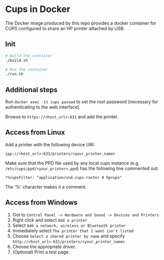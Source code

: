 # Cups in Docker

The Docker image produced by this repo provides a docker container for CUPS configured to share an HP printer attached by USB.

## Init

```bash
# Build the container
./build.sh

# Run the container
./run.sh
```

## Additional steps

Run `docker exec -it cups passwd` to set the root password (necessary for authenticating to the web interface).

Browse to `https://<host_url>:631` and add the printer.

## Access from Linux

Add a printer with the following device URI:

	ipp://<host_url>:631/printers/<your_printer_name>

Make sure that the PPD file used by any local cups instance (e.g. `/etc/cups/ppd/<your_printer>.ppd`) has the following line commented out:

	*%cupsFilter: "application/vnd.cups-raster 0 hpcups"

The '%' character makes it a comment.

## Access from Windows

1. Got to `Control Panel -> Hardware and Sound -> Devices and Printers`
2. Right click and select `Add a printer`
3. Select `Add a network, wireless or Bluetooth printer`
4. Immediately select `The printer that I want isn't listed`
5. Choose `Select a shared printer by name` and specify `http://<host_url>:631/printers/<your_printer_name>`
7. Choose the appropriate driver.
8. (Optional) Print a test page.

